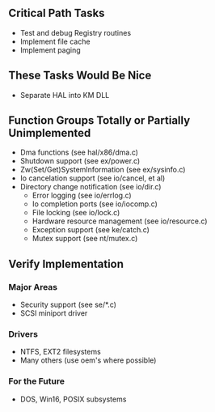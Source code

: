 
## Critical Path Tasks
- Test and debug Registry routines
- Implement file cache
- Implement paging

## These Tasks Would Be Nice
- Separate HAL into KM DLL

## Function Groups Totally or Partially Unimplemented
- Dma functions (see hal/x86/dma.c)
- Shutdown support (see ex/power.c)
- Zw(Set/Get)SystemInformation (see ex/sysinfo.c)
- Io cancelation support (see io/cancel, et al)
- Directory change notification (see io/dir.c)
  - Error logging (see io/errlog.c)
  - Io completion ports (see io/iocomp.c)
  - File locking (see io/lock.c)
  - Hardware resource management (see io/resource.c)
  - Exception support (see ke/catch.c)
  - Mutex support (see nt/mutex.c)

## Verify Implementation
### Major Areas
- Security support (see se/*.c)
- SCSI miniport driver

### Drivers
- NTFS, EXT2 filesystems
- Many others (use oem's where possible)

### For the Future
- DOS, Win16, POSIX subsystems

